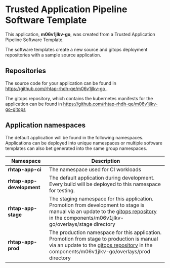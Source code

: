 # Trusted Application Pipeline Software Template

This application, **m06v1jlkv-go**, was created from a Trusted Application Pipeline Software Template.

The software templates create a new source and gitops deployment repositories with a sample source application. 

## Repositories

The source code for your application can be found in [https://github.com/rhtap-rhdh-qe/m06v1jlkv-go ](https://github.com/rhtap-rhdh-qe/m06v1jlkv-go ).
 
The gitops repository, which contains the kubernetes manifests for the application can be found in 
[https://github.com/rhtap-rhdh-qe/m06v1jlkv-go-gitops ](https://github.com/rhtap-rhdh-qe/m06v1jlkv-go-gitops ) 

## Application namespaces 

The default application will be found in the following namespaces. Applications can be deployed into unique namespaces or multiple software templates can also bet generated into the same group namespaces.  

|  Namespace   |  Description   |  
| -------- | -------- |
| **rhtap-app-ci** | The namespace used for CI workloads |
| **rhtap-app-development** | The default application during development. Every build will be deployed to this namespace for testing. |
| **rhtap-app-stage** | The staging namespace for this application. Promotion from development to stage is manual via an update to the [gitops repository](https://github.com/rhtap-rhdh-qe/m06v1jlkv-go-gitops ) in the components/m06v1jlkv-go/overlays/stage directory |
| **rhtap-app-prod** | The production namespace for this application. Promotion from stage to production is manual via an update to the [gitops repository](https://github.com/rhtap-rhdh-qe/m06v1jlkv-go-gitops ) in the components/m06v1jlkv-go/overlays/prod directory |